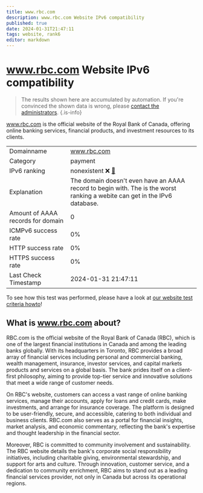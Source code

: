 ```yaml
---
title: www.rbc.com
description: www.rbc.com Website IPv6 compatibility
published: true
date: 2024-01-31T21:47:11
tags: website, rank6
editor: markdown
---
```


# www.rbc.com Website IPv6 compatibility

> The results shown here are accumulated by automation. If you're convinced the shown data is wrong, please [contact the administrators](/howto/chat). 
{.is-info}

www.rbc.com is the official website of the Royal Bank of Canada, offering online banking services, financial products, and investment resources to its clients.


|   |   |
| - | - |
| Domainname | www.rbc.com
| Category | payment |
| IPv6 ranking | nonexistent :x: [🔗](/howto/ranking) |
| Explanation | The domain doesn't even have an AAAA record to begin with. The is the worst ranking a webite can get in the IPv6 database. |
| Amount of AAAA records for domain | 0 |
| ICMPv6 success rate | 0%|
| HTTP success rate | 0% |
| HTTPS success rate | 0% |
| Last Check Timestamp | 2024-01-31 21:47:11 |

To see how this test was performed, please have a look at [our website test criteria howto](/howto/testcriteria/website)!


## What is www.rbc.com about?
RBC.com is the official website of the Royal Bank of Canada (RBC), which is one of the largest financial institutions in Canada and among the leading banks globally. With its headquarters in Toronto, RBC provides a broad array of financial services including personal and commercial banking, wealth management, insurance, investor services, and capital markets products and services on a global basis. The bank prides itself on a client-first philosophy, aiming to provide top-tier service and innovative solutions that meet a wide range of customer needs.

On RBC's website, customers can access a vast range of online banking services, manage their accounts, apply for loans and credit cards, make investments, and arrange for insurance coverage. The platform is designed to be user-friendly, secure, and accessible, catering to both individual and business clients. RBC.com also serves as a portal for financial insights, market analysis, and economic commentary, reflecting the bank's expertise and thought leadership in the financial sector.

Moreover, RBC is committed to community involvement and sustainability. The RBC website details the bank's corporate social responsibility initiatives, including charitable giving, environmental stewardship, and support for arts and culture. Through innovation, customer service, and a dedication to community enrichment, RBC aims to stand out as a leading financial services provider, not only in Canada but across its operational regions.


